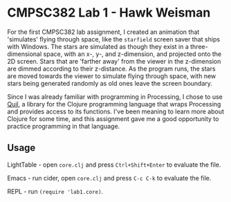 # CMPSC382 Lab 1 - Hawk Weisman

For the first CMPSC382 lab assignment, I created an animation that 'simulates' flying through space, like the `starfield` screen saver that ships with Windows. The stars are simulated as though they exist in a three-dimensional space, with an x-, y-, and z-dimension, and projected onto the 2D screen. Stars that are 'farther away' from the viewer in the z-dimension are dimmed according to their z-distance. As the program runs, the stars are moved towards the viewer to simulate flying through space, with new stars being generated randomly as old ones leave the screen boundary.

Since I was already familiar with programming in Processing, I chose to use [Quil](http://quil.info/), a library for the Clojure programming language that wraps Processing and provides access to its functions. I've been meaning to learn more about Clojure for some time, and this assignment gave me a good opportunity to practice programming in that language.

## Usage

LightTable - open `core.clj` and press `Ctrl+Shift+Enter` to evaluate the file.

Emacs - run cider, open `core.clj` and press `C-c C-k` to evaluate the file.

REPL - run `(require 'lab1.core)`.
